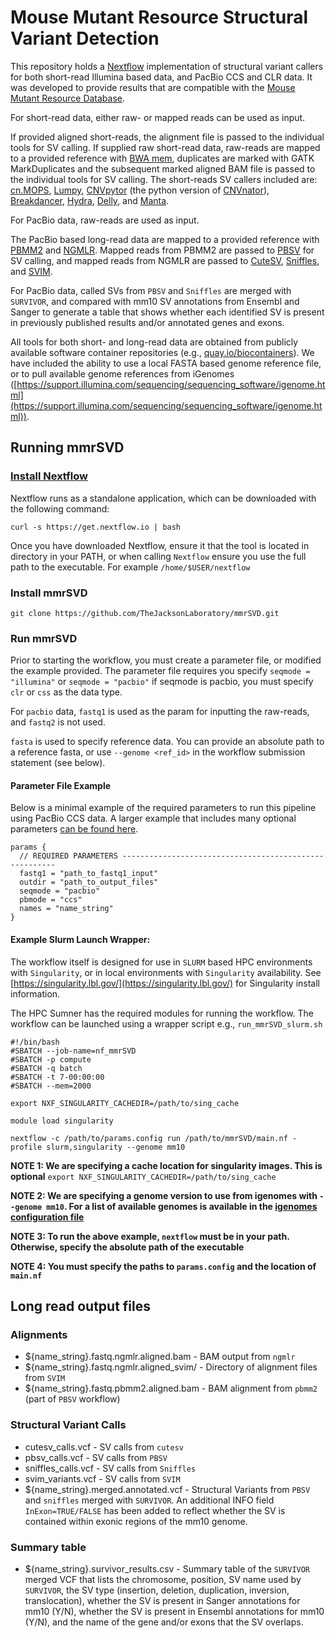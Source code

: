 # Mouse Mutant Resource Structural Variant Detection

This repository holds a [Nextflow](https://www.nextflow.io/) implementation of structural variant callers for both short-read Illumina based data, and PacBio CCS and CLR data. It was developed to provide results that are compatible with the [Mouse Mutant Resource Database](https://mmrdb.jax.org).

For short-read data, either raw- or mapped reads can be used as input. 

If provided aligned short-reads, the alignment file is passed to the individual tools for SV calling. If supplied raw short-read data, raw-reads are mapped to a provided reference with [BWA mem](http://bio-bwa.sourceforge.net/bwa.shtml), duplicates are marked with GATK MarkDuplicates and the subsequent marked aligned BAM file is passed to the individual tools for SV calling. The short-reads SV callers included are: [cn.MOPS](https://bioconductor.riken.jp/packages/3.0/bioc/html/cn.mops.html), [Lumpy](https://github.com/arq5x/lumpy-sv), [CNVpytor](https://github.com/abyzovlab/CNVpytor) (the python version of [CNVnator](https://github.com/abyzovlab/CNVnator)), [Breakdancer](https://github.com/genome/breakdancer), [Hydra](https://github.com/arq5x/Hydra), [Delly](https://github.com/dellytools/delly), and [Manta](https://github.com/Illumina/manta).

For PacBio data, raw-reads are used as input. 

The PacBio based long-read data are mapped to a provided reference with [PBMM2](https://github.com/PacificBiosciences/pbmm2) and [NGMLR](https://github.com/philres/ngmlr). Mapped reads from PBMM2 are passed to [PBSV](https://github.com/PacificBiosciences/pbsv) for SV calling, and mapped reads from NGMLR are passed to [CuteSV](https://github.com/tjiangHIT/cuteSV), [Sniffles](https://github.com/fritzsedlazeck/Sniffles), and [SVIM](https://github.com/eldariont/svim).

For PacBio data, called SVs from `PBSV` and `Sniffles` are merged with `SURVIVOR`, and compared with mm10 SV annotations from Ensembl and Sanger to generate a table that shows whether each identified SV is present in previously published results and/or annotated genes and exons.

All tools for both short- and long-read data are obtained from publicly available software container repositories (e.g., [quay.io/biocontainers](quay.io/biocontainers)). We have included the ability to use a local FASTA based genome reference file, or to pull available genome references from iGenomes ([https://support.illumina.com/sequencing/sequencing_software/igenome.html](https://support.illumina.com/sequencing/sequencing_software/igenome.html)). 

## Running mmrSVD

### [Install Nextflow](https://www.nextflow.io/index.html#GetStarted)

Nextflow runs as a standalone application, which can be downloaded with the following command: 

```
curl -s https://get.nextflow.io | bash
```

Once you have downloaded Nextflow, ensure it that the tool is located in directory in your PATH, or when calling `Nextflow` ensure you use the full path to the executable. For example `/home/$USER/nextflow` 

### Install mmrSVD

```
git clone https://github.com/TheJacksonLaboratory/mmrSVD.git
```

### Run mmrSVD

Prior to starting the workflow, you must create a parameter file, or modified the example provided. The parameter file requires you specify `seqmode = "illumina"` or `seqmode = "pacbio"` if seqmode is pacbio, you must specify `clr` or `css` as the data type.  
	

For `pacbio` data, `fastq1` is used as the param for inputting the raw-reads, and `fastq2` is not used. 

`fasta` is used to specify reference data. You can provide an absolute path to a reference fasta, or use `--genome <ref_id>` in the workflow submission statement (see below).  

#### Parameter File Example

Below is a minimal example of the required parameters to run this pipeline using PacBio CCS data. A larger example that includes many optional parameters [can be found here](https://github.com/TheJacksonLaboratory/mmrsvd/blob/main/params.config).

```
params {
  // REQUIRED PARAMETERS -------------------------------------------------------
  fastq1 = "path_to_fastq1_input"
  outdir = "path_to_output_files"
  seqmode = "pacbio"
  pbmode = "ccs"
  names = "name_string"
}
``` 

#### Example Slurm Launch Wrapper: 

The workflow itself is designed for use in `SLURM` based HPC environments with `Singularity`, or in local environments with `Singularity` availability. See [https://singularity.lbl.gov/](https://singularity.lbl.gov/) for Singularity install information. 

The HPC Sumner has the required modules for running the workflow. The workflow can be launched using a wrapper script e.g., `run_mmrSVD_slurm.sh` 

```
#!/bin/bash
#SBATCH --job-name=nf_mmrSVD
#SBATCH -p compute
#SBATCH -q batch
#SBATCH -t 7-00:00:00
#SBATCH --mem=2000

export NXF_SINGULARITY_CACHEDIR=/path/to/sing_cache
	
module load singularity
	
nextflow -c /path/to/params.config run /path/to/mmrSVD/main.nf -profile slurm,singularity --genome mm10
```
 
**NOTE 1: We are specifying a cache location for singularity images. This is optional**
`export NXF_SINGULARITY_CACHEDIR=/path/to/sing_cache`

**NOTE 2: We are specifying a genome version to use from igenomes with `--genome mm10`. For a list of available genomes is available in the [igenomes configuration file](https://github.com/TheJacksonLaboratory/mmrsvd/blob/main/conf/igenomes.config)**

**NOTE 3: To run the above example, `nextflow` must be in your path. Otherwise, specify the absolute path of the executable**

**NOTE 4: You must specify the paths to `params.config` and the location of `main.nf`**

## Long read output files

### Alignments
- ${name_string}.fastq.ngmlr.aligned.bam - BAM output from `ngmlr`
- ${name_string}.fastq.ngmlr.aligned_svim/ - Directory of alignment files from `SVIM`
- ${name_string}.fastq.pbmm2.aligned.bam - BAM alignment from `pbmm2` (part of `PBSV` workflow)

### Structural Variant Calls

- cutesv_calls.vcf - SV calls from `cutesv`
- pbsv_calls.vcf - SV calls from `PBSV`
- sniffles_calls.vcf - SV calls from `Sniffles`
- svim_variants.vcf - SV calls from `SVIM`
- ${name_string}.merged.annotated.vcf - Structural Variants from `PBSV` and `sniffles` merged with `SURVIVOR`. An additional INFO field `InExon=TRUE/FALSE` has been added to reflect whether the SV is contained within exonic regions of the mm10 genome.

### Summary table
- ${name_string}.survivor_results.csv - Summary table of the `SURVIVOR` merged VCF that lists the chromosome, position, SV name used by `SURVIVOR`, the SV type (insertion, deletion, duplication, inversion, translocation), whether the SV is present in Sanger annotations for mm10 (Y/N), whether the SV is present in Ensembl annotations for mm10 (Y/N), and the name of the gene and/or exons that the SV overlaps.